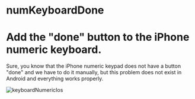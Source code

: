 
# numKeyboardDone
Add the "done" button to the iPhone numeric keyboard.
=======

Sure, you know that the iPhone numeric keypad does not have a button "done" and we have to do it manually,
but this problem does not exist in Android and everything works properly.

![keyboardNumericIos](https://user-images.githubusercontent.com/90376059/148895780-811a6914-bf63-44d5-bff5-4743db034ab2.png)

